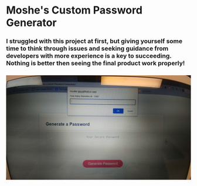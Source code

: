 # Moshe's Custom Password Generator

### I struggled with this project at first, but giving yourself some time to think through issues and seeking guidance from developers with more experience is a key to succeeding. Nothing is better then seeing the final product work properly!

### ![plot](images\20220524_151354.jpg)